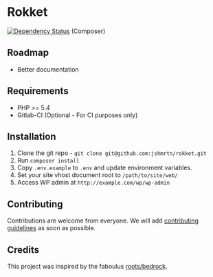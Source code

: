 # Rokket
[![Dependency Status](https://www.versioneye.com/user/projects/561b7b5ea193340f280012df/badge.svg?style=flat)](https://www.versioneye.com/user/projects/561b7b5ea193340f280012df) (Composer)

## Roadmap
* Better documentation

## Requirements

* PHP >= 5.4
* Gitlab-CI (Optional - For CI purposes only)

## Installation

1. Clone the git repo - `git clone git@github.com:jshmrtn/rokket.git`
2. Run `composer install`
3. Copy `.env.example` to `.env` and update environment variables.
4. Set your site vhost document root to `/path/to/site/web/`
5. Access WP admin at `http://example.com/wp/wp-admin`

## Contributing

Contributions are welcome from everyone. We will add [contributing guidelines](CONTRIBUTING.md) as soon as possible.

## Credits

This project was inspired by the faboulus [roots/bedrock](https://github.com/roots/bedrock).
